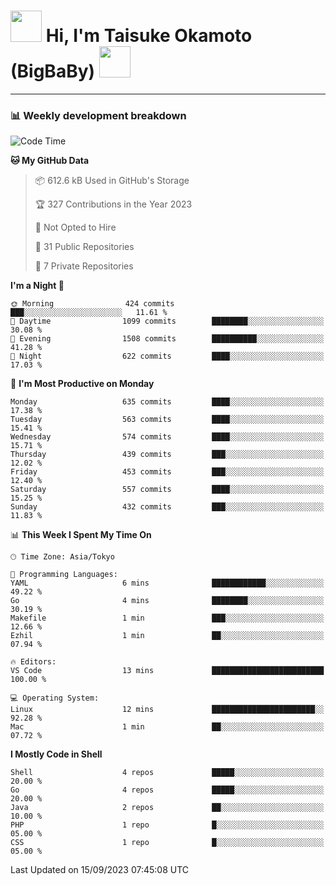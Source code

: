 <!-- Title -->
<h1>
    <img src="https://media.tenor.com/TlyRveJkgo4AAAAi/cloud-cloud-strife.gif" width="50"/> 
    Hi, I'm Taisuke Okamoto (BigBaBy) 
    <img src="https://media.tenor.com/TlyRveJkgo4AAAAi/cloud-cloud-strife.gif" width="50"/>
</h1>

---

<h3> 📊 Weekly development breakdown </h3>
<!-- waka-readme-stats -->

<!--START_SECTION:waka-->
![Code Time](http://img.shields.io/badge/Code%20Time-1%2C612%20hrs%2053%20mins-blue)

**🐱 My GitHub Data** 

> 📦 612.6 kB Used in GitHub's Storage 
 > 
> 🏆 327 Contributions in the Year 2023
 > 
> 🚫 Not Opted to Hire
 > 
> 📜 31 Public Repositories 
 > 
> 🔑 7 Private Repositories 
 > 
**I'm a Night 🦉** 

```text
🌞 Morning                424 commits         ███░░░░░░░░░░░░░░░░░░░░░░   11.61 % 
🌆 Daytime                1099 commits        ████████░░░░░░░░░░░░░░░░░   30.08 % 
🌃 Evening                1508 commits        ██████████░░░░░░░░░░░░░░░   41.28 % 
🌙 Night                  622 commits         ████░░░░░░░░░░░░░░░░░░░░░   17.03 % 
```
📅 **I'm Most Productive on Monday** 

```text
Monday                   635 commits         ████░░░░░░░░░░░░░░░░░░░░░   17.38 % 
Tuesday                  563 commits         ████░░░░░░░░░░░░░░░░░░░░░   15.41 % 
Wednesday                574 commits         ████░░░░░░░░░░░░░░░░░░░░░   15.71 % 
Thursday                 439 commits         ███░░░░░░░░░░░░░░░░░░░░░░   12.02 % 
Friday                   453 commits         ███░░░░░░░░░░░░░░░░░░░░░░   12.40 % 
Saturday                 557 commits         ████░░░░░░░░░░░░░░░░░░░░░   15.25 % 
Sunday                   432 commits         ███░░░░░░░░░░░░░░░░░░░░░░   11.83 % 
```


📊 **This Week I Spent My Time On** 

```text
🕑︎ Time Zone: Asia/Tokyo

💬 Programming Languages: 
YAML                     6 mins              ████████████░░░░░░░░░░░░░   49.22 % 
Go                       4 mins              ████████░░░░░░░░░░░░░░░░░   30.19 % 
Makefile                 1 min               ███░░░░░░░░░░░░░░░░░░░░░░   12.66 % 
Ezhil                    1 min               ██░░░░░░░░░░░░░░░░░░░░░░░   07.94 % 

🔥 Editors: 
VS Code                  13 mins             █████████████████████████   100.00 % 

💻 Operating System: 
Linux                    12 mins             ███████████████████████░░   92.28 % 
Mac                      1 min               ██░░░░░░░░░░░░░░░░░░░░░░░   07.72 % 
```

**I Mostly Code in Shell** 

```text
Shell                    4 repos             █████░░░░░░░░░░░░░░░░░░░░   20.00 % 
Go                       4 repos             █████░░░░░░░░░░░░░░░░░░░░   20.00 % 
Java                     2 repos             ██░░░░░░░░░░░░░░░░░░░░░░░   10.00 % 
PHP                      1 repo              █░░░░░░░░░░░░░░░░░░░░░░░░   05.00 % 
CSS                      1 repo              █░░░░░░░░░░░░░░░░░░░░░░░░   05.00 % 
```




 Last Updated on 15/09/2023 07:45:08 UTC
<!--END_SECTION:waka-->
